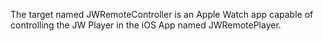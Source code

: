 The target named JWRemoteController is an Apple Watch app capable of controlling the JW Player in the iOS App named JWRemotePlayer.
